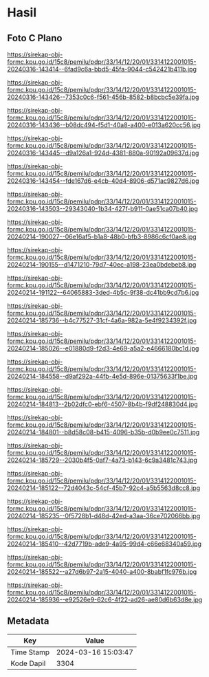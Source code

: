 # Hasil

## Foto C Plano

https://sirekap-obj-formc.kpu.go.id/15c8/pemilu/pdpr/33/14/12/20/01/3314122001015-20240316-143414--6fad9c6a-bbd5-45fa-9044-c542421b411b.jpg

https://sirekap-obj-formc.kpu.go.id/15c8/pemilu/pdpr/33/14/12/20/01/3314122001015-20240316-143426--7353c0c6-f561-456b-8582-b8bcbc5e39fa.jpg

https://sirekap-obj-formc.kpu.go.id/15c8/pemilu/pdpr/33/14/12/20/01/3314122001015-20240316-143436--b08dc494-f5d1-40a8-a400-e013a620cc56.jpg

https://sirekap-obj-formc.kpu.go.id/15c8/pemilu/pdpr/33/14/12/20/01/3314122001015-20240316-143445--d9a126a1-924d-4381-880a-90192a09637d.jpg

https://sirekap-obj-formc.kpu.go.id/15c8/pemilu/pdpr/33/14/12/20/01/3314122001015-20240316-143454--fde167d6-e4cb-40d4-8906-d571ac9827d6.jpg

https://sirekap-obj-formc.kpu.go.id/15c8/pemilu/pdpr/33/14/12/20/01/3314122001015-20240316-143503--29343040-1b34-427f-b911-0ae51ca07b40.jpg

https://sirekap-obj-formc.kpu.go.id/15c8/pemilu/pdpr/33/14/12/20/01/3314122001015-20240214-190027--06e16af5-b1a8-48b0-bfb3-8986c6cf0ae8.jpg

https://sirekap-obj-formc.kpu.go.id/15c8/pemilu/pdpr/33/14/12/20/01/3314122001015-20240214-190155--d1471210-79d7-40ec-a198-23ea0bdebeb8.jpg

https://sirekap-obj-formc.kpu.go.id/15c8/pemilu/pdpr/33/14/12/20/01/3314122001015-20240214-191122--64065883-3ded-4b5c-9f38-dc41bb9cd7b6.jpg

https://sirekap-obj-formc.kpu.go.id/15c8/pemilu/pdpr/33/14/12/20/01/3314122001015-20240214-185736--b4c77527-31cf-4a6a-982a-5e4f9234392f.jpg

https://sirekap-obj-formc.kpu.go.id/15c8/pemilu/pdpr/33/14/12/20/01/3314122001015-20240214-185026--e01880d9-f2d3-4e69-a5a2-e4666180bc1d.jpg

https://sirekap-obj-formc.kpu.go.id/15c8/pemilu/pdpr/33/14/12/20/01/3314122001015-20240214-184558--d9af292a-44fb-4e5d-896e-01375633f1be.jpg

https://sirekap-obj-formc.kpu.go.id/15c8/pemilu/pdpr/33/14/12/20/01/3314122001015-20240214-184813--2b02dfc0-ebf6-4507-8b4b-f9df248830d4.jpg

https://sirekap-obj-formc.kpu.go.id/15c8/pemilu/pdpr/33/14/12/20/01/3314122001015-20240214-184801--b8d58c08-b415-4096-b35b-d0b9ee0c7511.jpg

https://sirekap-obj-formc.kpu.go.id/15c8/pemilu/pdpr/33/14/12/20/01/3314122001015-20240214-185729--2030b4f5-0af7-4a73-b143-6c9a3481c743.jpg

https://sirekap-obj-formc.kpu.go.id/15c8/pemilu/pdpr/33/14/12/20/01/3314122001015-20240214-185122--72d4043c-54cf-45b7-92c4-a5b5563d8cc8.jpg

https://sirekap-obj-formc.kpu.go.id/15c8/pemilu/pdpr/33/14/12/20/01/3314122001015-20240214-185235--0f5728b1-d48d-42ed-a3aa-36ce702066bb.jpg

https://sirekap-obj-formc.kpu.go.id/15c8/pemilu/pdpr/33/14/12/20/01/3314122001015-20240214-185410--42d7719b-ade9-4a95-99d4-c66e68340a59.jpg

https://sirekap-obj-formc.kpu.go.id/15c8/pemilu/pdpr/33/14/12/20/01/3314122001015-20240214-185522--a27d6b97-2a15-4040-a400-8babf1fc976b.jpg

https://sirekap-obj-formc.kpu.go.id/15c8/pemilu/pdpr/33/14/12/20/01/3314122001015-20240214-185936--e92526e9-62c6-4f22-ad26-ae80d6b63d8e.jpg


## Metadata

| Key        | Value               |
| ---------- | ------------------- |
| Time Stamp | 2024-03-16 15:03:47 |
| Kode Dapil | 3304                |



